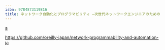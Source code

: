 ```yaml
---
isbn: 9784873119816
title: ネットワーク自動化とプログラマビリティ ―次世代ネットワークエンジニアのためのスキルセット
---
```


[a](https://amzn.asia/d/aCuPbiV)

https://github.com/oreilly-japan/network-programmability-and-automation-ja